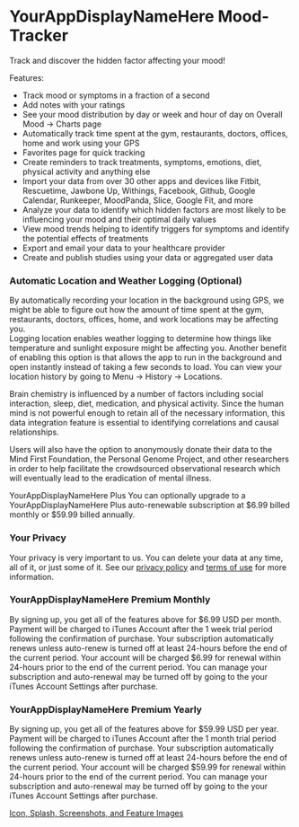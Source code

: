 # YourAppDisplayNameHere Mood-Tracker

Track and discover the hidden factor affecting your mood!

Features:
- Track mood or symptoms in a fraction of a second
- Add notes with your ratings
- See your mood distribution by day or week and hour of day on Overall Mood -> Charts page
- Automatically track time spent at the gym, restaurants, doctors, offices, home and work using your GPS
- Favorites page for quick tracking
- Create reminders to track treatments, symptoms, emotions, diet, physical activity and anything else
- Import your data from over 30 other apps and devices like Fitbit, Rescuetime, Jawbone Up, Withings, Facebook, 
Github, Google Calendar, Runkeeper, MoodPanda, Slice, Google Fit, and more
- Analyze your data to identify which hidden factors are most likely to be influencing your mood and their optimal 
daily values
- View mood trends helping to identify triggers for symptoms and identify the potential effects of treatments
- Export and email your data to your healthcare provider
- Create and publish studies using your data or aggregated user data

### Automatic Location and Weather Logging (Optional)
By automatically recording your location in the background using GPS, we might be able to figure out how the 
amount of time spent at the gym, restaurants, doctors, offices, home, and work locations may be affecting you.   
Logging location enables weather logging to determine how things like temperature and sunlight exposure might 
be affecting you.  Another benefit of enabling this option is that allows the app to run in the background and 
open instantly instead of taking a few seconds to load.  You can view your location history by going to 
Menu -> History -> Locations.

Brain chemistry is influenced by a number of factors including social interaction, sleep, diet, medication,
and physical activity. Since the human mind is not powerful enough to retain all of the necessary information, 
this data integration feature is essential to identifying correlations and causal relationships.

Users will also have the option to anonymously donate their data to the Mind First Foundation, the Personal Genome 
Project, and other researchers in order to help facilitate the crowdsourced observational research which will 
eventually lead to the eradication of mental illness.

YourAppDisplayNameHere Plus
You can optionally upgrade to a YourAppDisplayNameHere Plus auto-renewable subscription at $6.99 billed monthly or $59.99 billed annually.

### Your Privacy
Your privacy is very important to us. You can delete your data at any time, all of it, or just some
of it.  See our <a href="https://quantimo.do/privacy-policy/" target="_blank">privacy policy</a>
and <a href="https://quantimo.do/organization/end-user-terms-of-service" target="_blank">terms of use</a>
for more information.

### YourAppDisplayNameHere Premium Monthly
By signing up, you get all of the features above for $6.99 USD per month.
Payment will be charged to iTunes Account after the 1 week trial period following the confirmation of purchase.
Your subscription automatically renews unless auto-renew is turned off at least 24-hours before the end of the current period.
Your account will be charged $6.99 for renewal within 24-hours prior to the end of the current period.
You can manage your subscription and auto-renewal may be turned off by going to the your iTunes Account Settings after purchase.

### YourAppDisplayNameHere Premium Yearly
By signing up, you get all of the features above for $59.99 USD per year.
Payment will be charged to iTunes Account after the 1 month trial period following the confirmation of purchase.
Your subscription automatically renews unless auto-renew is turned off at least 24-hours before the end of the current period.
Your account will be charged $59.99 for renewal within 24-hours prior to the end of the current period.
You can manage your subscription and auto-renewal may be turned off by going to the your iTunes Account Settings after purchase.


[Icon, Splash, Screenshots, and Feature Images](https://www.dropbox.com/sh/p252nfnxnqkckwq/AACFtjCrRUOkH71XXyC4UBQca?dl=0)
